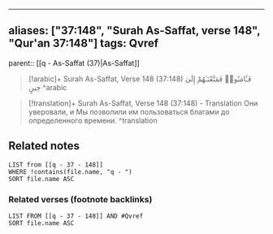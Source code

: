 
---
aliases: ["37:148", "Surah As-Saffat, verse 148", "Qur'an 37:148"]
tags: Qvref
---

parent:: [[q - As-Saffat (37)|As-Saffat]]

> [!arabic]+ Surah As-Saffat, Verse 148 (37:148)
> <span class="quran-arabic">فَـَٔامَنُوا۟ فَمَتَّعْنَـٰهُمْ إِلَىٰ حِينٍ</span>
^arabic

> [!translation]+ Surah As-Saffat, Verse 148 (37:148) - Translation
> Они уверовали, и Мы позволили им пользоваться благами до определенного времени.
^translation



## Related notes
```dataview
LIST from [[q - 37 - 148]]
WHERE !contains(file.name, "q - ")
SORT file.name ASC
```

### Related verses (footnote backlinks)
```dataview
LIST FROM [[q - 37 - 148]] AND #Qvref
SORT file.name ASC
```

